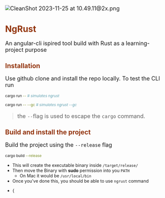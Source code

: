 ![CleanShot 2023-11-25 at 10.49.11@2x.png](..%2F..%2F..%2F..%2F..%2FLibrary%2FApplication%20Support%2FCleanShot%2Fmedia%2Fmedia_idg1ucduuS%2FCleanShot%202023-11-25%20at%2010.49.11%402x.png)

# NgRust

An angular-cli ispired tool build with Rust as a learning-project purpose

## Installation

Use github clone and install the repo locally.
To test the CLI run

```bash
cargo run -- # simulates ngrust
```

```bash
cargo run -- --gc # simulates ngrust --gc
```

> the `--`flag is used to escape the `cargo` command.

## Build and install the project

Build the project using the `--release` flag

```bash
cargo build --release
```

- This will create the executable binary inside `/target/release/`
- Then move the Binary with **sudo** permission into you `PATH`
    - On Mac it would be `/usr/local/bin`
- Once you've done this, you should be able to use `ngrust` command

* {
<style>
  *{
font-family:Inter, sans-serif;
}
h1, h2{ 
color:#93350d; 
}
p{font-size:18px;}
</style>
